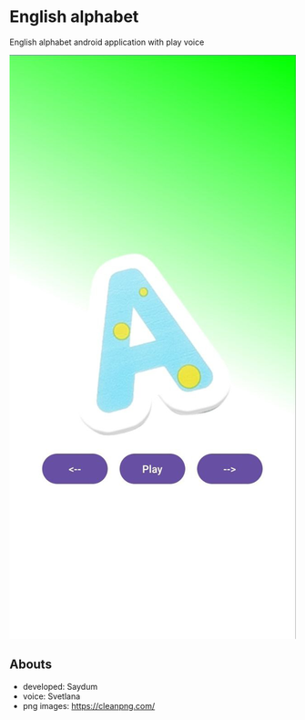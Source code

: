 # English alphabet
English alphabet android application with play voice

![](screenshot/main.jpg)


## Abouts
- developed: Saydum
- voice: Svetlana
- png images: https://cleanpng.com/ 

